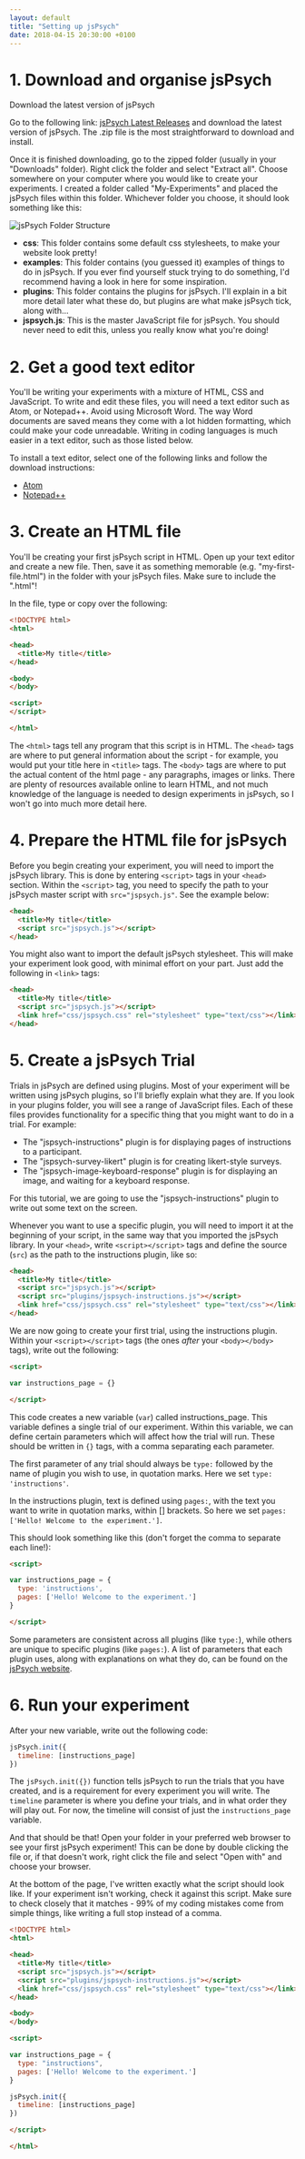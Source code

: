```yaml
---
layout: default
title: "Setting up jsPsych"
date: 2018-04-15 20:30:00 +0100
---
```


# 1. Download and organise jsPsych

Download the latest version of jsPsych

Go to the following link: [jsPsych Latest Releases](https://github.com/jspsych/jsPsych/releases) and download the latest version of jsPsych. The .zip file is the most straightforward to download and install.

Once it is finished downloading, go to the zipped folder (usually in your "Downloads" folder). Right click the folder and select "Extract all". Choose somewhere on your computer where you would like to create your experiments. I created a folder called "My-Experiments" and placed the jsPsych files within this folder. Whichever folder you choose, it should look something like this:

![jsPsych Folder Structure](/research/img/jsPsych-folder-structure.png)

* __css__: This folder contains some default css stylesheets, to make your website look pretty!
* __examples__: This folder contains (you guessed it) examples of things to do in jsPsych. If you ever find yourself stuck trying to do something, I'd recommend having a look in here for some inspiration.
* __plugins__: This folder contains the plugins for jsPsych. I'll explain in a bit more detail later what these do, but plugins are what make jsPsych tick, along with...
* __jspsych.js__: This is the master JavaScript file for jsPsych. You should never need to edit this, unless you really know what you're doing!

# 2. Get a good text editor

You'll be writing your experiments with a mixture of HTML, CSS and JavaScript. To write and edit these files, you will need a text editor such as Atom, or Notepad++. Avoid using Microsoft Word. The way Word documents are saved means they come with a lot hidden formatting, which could make your code unreadable. Writing in coding languages is much easier in a text editor, such as those listed below.

To install a text editor, select one of the following links and follow the download instructions:
* [Atom](https://atom.io/)
* [Notepad++](https://notepad-plus-plus.org/)  

# 3. Create an HTML file

You'll be creating your first jsPsych script in HTML. Open up your text editor and create a new file. Then, save it as something memorable (e.g. "my-first-file.html") in the folder with your jsPsych files. Make sure to include the ".html"!

In the file, type or copy over the following:

```html
<!DOCTYPE html>
<html>

<head>
  <title>My title</title>
</head>

<body>
</body>

<script>
</script>

</html>
```

The `<html>` tags tell any program that this script is in HTML. The `<head>` tags are where to put general information about the script - for example, you would put your title here in `<title>` tags. The `<body>` tags are where to put the actual content of the html page - any paragraphs, images or links. There are plenty of resources available online to learn HTML, and not much knowledge of the language is needed to design experiments in jsPsych, so I won't go into much more detail here.

# 4. Prepare the HTML file for jsPsych

Before you begin creating your experiment, you will need to import the jsPsych library. This is done by entering `<script>` tags in your `<head>` section. Within the `<script>` tag, you need to specify the path to your jsPsych master script with `src="jspsych.js"`. See the example below:    

```html
<head>
  <title>My title</title>
  <script src="jspsych.js"></script>
</head>
```

You might also want to import the default jsPsych stylesheet. This will make your experiment look good, with minimal effort on your part. Just add the following in `<link>` tags:

```html
<head>
  <title>My title</title>
  <script src="jspsych.js"></script>
  <link href="css/jspsych.css" rel="stylesheet" type="text/css"></link>
</head>
```

# 5. Create a jsPsych Trial

Trials in jsPsych are defined using plugins. Most of your experiment will be written using jsPsych plugins, so I'll briefly explain what they are. If you look in your plugins folder, you will see a range of JavaScript files. Each of these files provides functionality for a specific thing that you might want to do in a trial. For example:
 * The "jspsych-instructions" plugin is for displaying pages of instructions to a participant.
 * The "jspsych-survey-likert" plugin is for creating likert-style surveys.
 * The "jspsych-image-keyboard-response" plugin is for displaying an image, and waiting for a keyboard response.

For this tutorial, we are going to use the "jspsych-instructions" plugin to write out some text on the screen.

Whenever you want to use a specific plugin, you will need to import it at the beginning of your script, in the same way that you imported the jsPsych library. In your `<head>`, write `<script></script>` tags and define the source (`src`) as the path to the instructions plugin, like so:

```html
<head>
  <title>My title</title>
  <script src="jspsych.js"></script>
  <script src="plugins/jspsych-instructions.js"></script>
  <link href="css/jspsych.css" rel="stylesheet" type="text/css"></link>
</head>
```
We are now going to create your first trial, using the instructions plugin. Within your `<script></script>` tags (the ones _after_ your `<body></body>` tags), write out the following:

```html
<script>

var instructions_page = {}

</script>
```

This code creates a new variable (`var`) called instructions_page. This variable defines a single trial of our experiment. Within this variable, we can define certain parameters which will affect how the trial will run. These should be written in `{}` tags, with a comma separating each parameter.

The first parameter of any trial should always be `type:` followed by the name of plugin you wish to use, in quotation marks. Here we set `type: 'instructions'`.

In the instructions plugin, text is defined using `pages:`, with the text you want to write in quotation marks, within [] brackets. So here we set `pages: ['Hello! Welcome to the experiment.']`.

This should look something like this (don't forget the comma to separate each line!):

```html
<script>

var instructions_page = {
  type: 'instructions',
  pages: ['Hello! Welcome to the experiment.']
}

</script>
```

Some parameters are consistent across all plugins (like `type:`), while others are unique to specific plugins (like `pages:`). A list of parameters that each plugin uses, along with explanations on what they do, can be found on the [jsPsych website](http://www.jspsych.org/plugins/overview/).

# 6. Run your experiment

After your new variable, write out the following code:

```js
jsPsych.init({
  timeline: [instructions_page]
})
```
The `jsPsych.init({})` function tells jsPsych to run the trials that you have created, and is a requirement for every experiment you will write. The `timeline` parameter is where you define your trials, and in what order they will play out. For now, the timeline will consist of just the `instructions_page` variable.

And that should be that! Open your folder in your preferred web browser to see your first jsPsych experiment! This can be done by double clicking the file or, if that doesn't work, right click the file and select "Open with" and choose your browser.

At the bottom of the page, I've written exactly what the script should look like. If your experiment isn't working, check it against this script. Make sure to check closely that it matches - 99% of my coding mistakes come from simple things, like writing a full stop instead of a comma.

```html
<!DOCTYPE html>
<html>

<head>
  <title>My title</title>
  <script src="jspsych.js"></script>
  <script src="plugins/jspsych-instructions.js"></script>
  <link href="css/jspsych.css" rel="stylesheet" type="text/css"></link>
</head>

<body>
</body>

<script>

var instructions_page = {
  type: "instructions",
  pages: ['Hello! Welcome to the experiment.']
}

jsPsych.init({
  timeline: [instructions_page]
})

</script>

</html>
```
